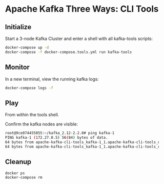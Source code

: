 # Apache Kafka Three Ways: CLI Tools

## Initialize

Start a 3-node Kafka Cluster and enter a shell with all kafka-tools scripts:
```sh
docker-compose up -d
docker-compose -f docker-compose.tools.yml run kafka-tools
```

## Monitor

In a new terminal, view the running kafka logs:
```sh
docker-compose logs -f
```

## Play 

From within the tools shell.

Confirm the kafka nodes are visible:
```sh
root@9ce074455855:~/kafka_2.12-2.2.0# ping kafka-1
PING kafka-1 (172.27.0.5) 56(84) bytes of data.
64 bytes from apache-kafka-cli-tools_kafka-1_1.apache-kafka-cli-tools_default (172.27.0.5): icmp_seq=1 ttl=64 time=0.093 ms
64 bytes from apache-kafka-cli-tools_kafka-1_1.apache-kafka-cli-tools_default (172.27.0.5): icmp_seq=2 ttl=64 time=0.112 ms
```

## Cleanup

```
docker ps
docker-compose rm
```
